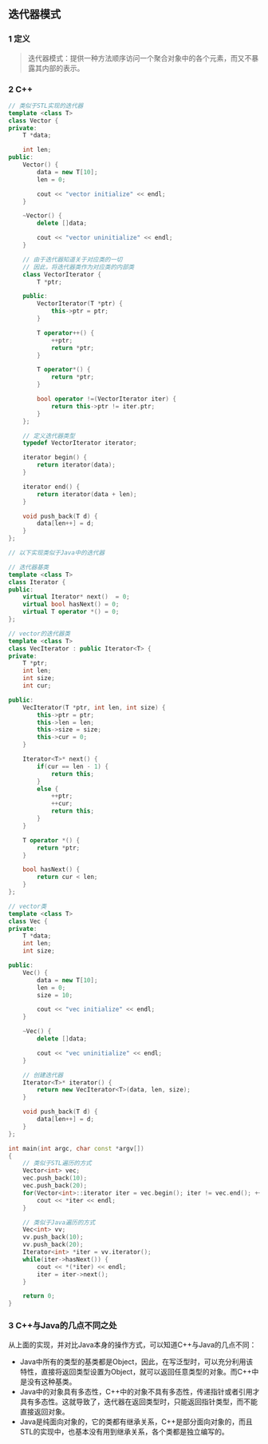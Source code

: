 ## 迭代器模式

### 1 定义

> 迭代器模式：提供一种方法顺序访问一个聚合对象中的各个元素，而又不暴露其内部的表示。

### 2 C++

``` C++
// 类似于STL实现的迭代器
template <class T>
class Vector {
private:
	T *data;

	int len;
public:
	Vector() {
		data = new T[10];
		len = 0;

		cout << "vector initialize" << endl;
	}

	~Vector() {
		delete []data;

		cout << "vector uninitialize" << endl;
	}

	// 由于迭代器知道关于对应类的一切
	// 因此，将迭代器类作为对应类的内部类
	class VectorIterator {
		T *ptr;

	public:
		VectorIterator(T *ptr) {
			this->ptr = ptr;
		}

		T operator++() {
			++ptr;
			return *ptr;
		}

		T operator*() {
			return *ptr;
		}

		bool operator !=(VectorIterator iter) {
			return this->ptr != iter.ptr;
		}
	};

	// 定义迭代器类型
	typedef VectorIterator iterator;

	iterator begin() {
		return iterator(data);
	}

	iterator end() {
		return iterator(data + len);
	}

	void push_back(T d) {
		data[len++] = d;
	}
};

// 以下实现类似于Java中的迭代器

// 迭代器基类
template <class T>
class Iterator {
public:
	virtual Iterator* next()  = 0;
	virtual bool hasNext() = 0;
	virtual T operator *() = 0;
};

// vector的迭代器类
template <class T>
class VecIterator : public Iterator<T> {
private:
	T *ptr;
	int len;
	int size;
	int cur;

public:
	VecIterator(T *ptr, int len, int size) {
		this->ptr = ptr;
		this->len = len;
		this->size = size;
		this->cur = 0;
	}

	Iterator<T>* next() {
		if(cur == len - 1) {
			return this;
		}
		else {
			++ptr;
			++cur;
			return this;
		}
	}

	T operator *() {
		return *ptr;
	}

	bool hasNext() {
		return cur < len;
	}
};

// vector类
template <class T>
class Vec {
private:
	T *data;
	int len;
	int size;

public:
	Vec() {
		data = new T[10];
		len = 0;
		size = 10;

		cout << "vec initialize" << endl;
	}

	~Vec() {
		delete []data;

		cout << "vec uninitialize" << endl;
	}

	// 创建迭代器
	Iterator<T>* iterator() {
		return new VecIterator<T>(data, len, size);
	}

	void push_back(T d) {
		data[len++] = d;
	}
};

int main(int argc, char const *argv[])
{
    // 类似于STL遍历的方式
	Vector<int> vec;
	vec.push_back(10);
	vec.push_back(20);
	for(Vector<int>::iterator iter = vec.begin(); iter != vec.end(); ++iter) {
		cout << *iter << endl;
	}

	// 类似于Java遍历的方式
	Vec<int> vv;
	vv.push_back(10);
	vv.push_back(20);
	Iterator<int> *iter = vv.iterator();
	while(iter->hasNext()) {
		cout << *(*iter) << endl;
		iter = iter->next();
	}

	return 0;
}
```

### 3 C++与Java的几点不同之处

从上面的实现，并对比Java本身的操作方式，可以知道C++与Java的几点不同：

* Java中所有的类型的基类都是Object，因此，在写泛型时，可以充分利用该特性，直接将返回类型设置为Object，就可以返回任意类型的对象。而C++中是没有这种基类。
* Java中的对象具有多态性，C++中的对象不具有多态性，传递指针或者引用才具有多态性。这就导致了，迭代器在返回类型时，只能返回指针类型，而不能直接返回对象。
* Java是纯面向对象的，它的类都有继承关系，C++是部分面向对象的，而且STL的实现中，也基本没有用到继承关系，各个类都是独立编写的。